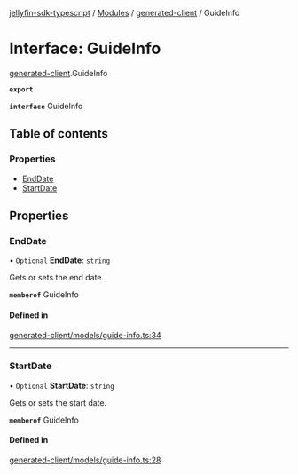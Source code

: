 [jellyfin-sdk-typescript](../README.md) / [Modules](../modules.md) / [generated-client](../modules/generated_client.md) / GuideInfo

# Interface: GuideInfo

[generated-client](../modules/generated_client.md).GuideInfo

**`export`**

**`interface`** GuideInfo

## Table of contents

### Properties

- [EndDate](generated_client.GuideInfo.md#enddate)
- [StartDate](generated_client.GuideInfo.md#startdate)

## Properties

### EndDate

• `Optional` **EndDate**: `string`

Gets or sets the end date.

**`memberof`** GuideInfo

#### Defined in

[generated-client/models/guide-info.ts:34](https://github.com/thornbill/jellyfin-sdk-typescript/blob/7534c86/src/generated-client/models/guide-info.ts#L34)

___

### StartDate

• `Optional` **StartDate**: `string`

Gets or sets the start date.

**`memberof`** GuideInfo

#### Defined in

[generated-client/models/guide-info.ts:28](https://github.com/thornbill/jellyfin-sdk-typescript/blob/7534c86/src/generated-client/models/guide-info.ts#L28)

